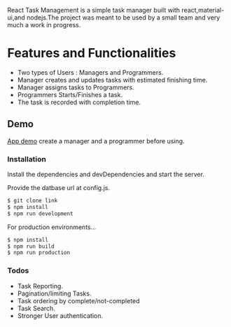 React Task Management is a simple task manager built with react,material-ui,and  nodejs.The project was meant to be used by a small team and very much a work in progress.

# Features and Functionalities
  - Two types of Users : Managers and Programmers.
  - Manager creates and updates tasks with estimated finishing time.
  - Manager assigns tasks to Programmers.
  - Programmers Starts/Finishes a task.
  - The task is recorded with completion time.
## Demo 
[App demo](https://quiet-sea-75197.herokuapp.com/)
create a manager and a programmer before using.
### Installation

Install the dependencies and devDependencies and start the server.

Provide the datbase url at config.js.

```sh
$ git clone link
$ npm install
$ npm run development
```

For production environments...

```sh
$ npm install
$ npm run build
$ npm run production
```
### Todos

 - Task Reporting.
 - Pagination/limiting Tasks.
 - Task ordering by complete/not-completed
 - Task Search.
 - Stronger User authentication.
```